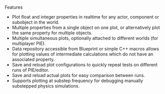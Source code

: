 Features
- Plot float and integer properties in realtime for any actor, component or subobject in the world.
- Multiple properties from a single object on one plot, or alternatively plot the same property for multiple objects.
- Multiple simultaneous plots, optionally attached to different worlds (for multiplayer PIE).
- Data repository accessible from Blueprint or simple C++ macros allows for plotting values of intermediate calculations which do not have an associated property.
- Save and reload plot configurations to quickly repeat tests on different runs of PIE/editor.
- Save and reload actual plots for easy comparison between runs.
- Supports plotting at substep frequency for debugging manually substepped physics simulations.
